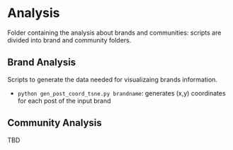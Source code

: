 # Analysis

Folder containing the analysis about brands and communities: scripts are divided into brand and community folders.

## Brand Analysis

Scripts to generate the data needed for visualizaing brands information.
- `python gen_post_coord_tsne.py brandname`: generates (x,y) coordinates for each post of the input brand 


## Community Analysis

TBD

